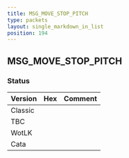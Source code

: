 ```yaml
---
title: MSG_MOVE_STOP_PITCH
type: packets
layout: single_markdown_in_list
position: 194
---
```


## MSG_MOVE_STOP_PITCH

### Status

Version | Hex | Comment
---------- | ---------- | ---------- 
Classic |  |  
TBC |  |  
WotLK |  |  
Cata |  |  
